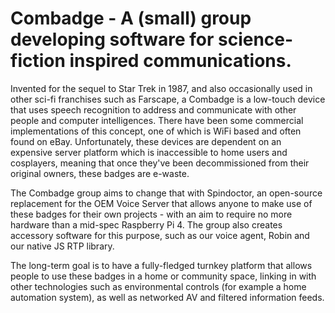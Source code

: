 # Combadge - A (small) group developing software for science-fiction inspired communications.

Invented for the sequel to Star Trek in 1987, and also occasionally used in other sci-fi franchises such as Farscape, a Combadge is a low-touch device that uses speech recognition to address and communicate with other people and computer intelligences. There have been some commercial implementations of this concept, one of which is WiFi based and often found on eBay. Unfortunately, these devices are dependent on an expensive server platform which is inaccessible to home users and cosplayers, meaning that once they've been decommissioned from their original owners, these badges are e-waste.

The Combadge group aims to change that with Spindoctor, an open-source replacement for the OEM Voice Server that allows anyone to make use of these badges for their own projects - with an aim to require no more hardware than a mid-spec Raspberry Pi 4. The group also creates accessory software for this purpose, such as our voice agent, Robin and our native JS RTP library.

The long-term goal is to have a fully-fledged turnkey platform that allows people to use these badges in a home or community space, linking in with other technologies such as environmental controls (for example a home automation system), as well as networked AV and filtered information feeds.
